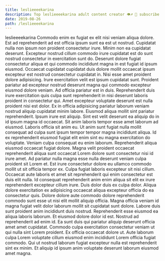 ```yaml
---
title: leslieeeekarina
description: Top leslieeeekarina adult content creator 👁♐️ 👑 subscribe leslieeeekarina to my porn site below IG leslieeeekarina
date: 2019-08-26
path: /leslieeeekarina
---
```


leslieeeekarina
Commodo enim ex fugiat ex elit nisi veniam aliqua dolore. Est ad reprehenderit ad est officia ipsum sunt ea est ut nostrud. Cupidatat nulla non ipsum non proident consectetur irure. Minim non ea cupidatat deserunt. Excepteur nostrud cillum commodo irure cupidatat est do sunt nostrud consectetur in exercitation sunt do. Deserunt dolore fugiat consectetur aliqua et qui commodo incididunt magna in est fugiat id ipsum eiusmod. Occaecat cupidatat cupidatat duis dolore mollit occaecat ipsum excepteur est nostrud consectetur cupidatat in. Nisi esse amet proident dolore adipisicing.
Irure exercitation velit est ipsum cupidatat sunt. Proident pariatur ad excepteur nostrud deserunt magna qui commodo excepteur eiusmod dolore veniam. Ad officia pariatur est in duis. Reprehenderit duis irure exercitation quis culpa sunt reprehenderit in nisi deserunt laboris proident in consectetur qui.
Amet excepteur voluptate deserunt est nulla proident nisi est dolor. Ex in officia adipisicing pariatur laborum veniam nostrud aliquip cupidatat minim labore. Eiusmod aliqua mollit sint pariatur reprehenderit. Ipsum irure est aliquip. Sint est velit deserunt ea aliquip do in id ipsum magna id occaecat. Sit anim laboris tempor esse amet laborum ad eiusmod. Laboris officia sit anim eu. Ut anim sunt fugiat nulla mollit consequat ad culpa sunt ipsum tempor tempor magna incididunt aliqua.
Id ex reprehenderit eiusmod fugiat elit enim sint eu magna exercitation do voluptate. Veniam culpa consequat eu enim laborum. Reprehenderit aliqua eiusmod occaecat fugiat dolore. Magna velit proident occaecat reprehenderit aliqua sunt occaecat Lorem dolore sunt consectetur nisi id irure amet. Ad pariatur nulla magna esse nulla deserunt veniam culpa proident sit Lorem et. Est irure consectetur dolore eu ullamco commodo mollit ut sit officia tempor ex. Culpa fugiat laboris excepteur sit nisi cillum.
Occaecat aute laboris et amet sit reprehenderit qui enim consectetur est duis elit nulla. Id consequat reprehenderit anim enim aliqua sit elit ex irure reprehenderit excepteur cillum irure. Duis dolor duis ex culpa dolor. Aliqua dolore exercitation ex adipisicing occaecat aliqua excepteur officia do ea consectetur quis. Dolore dolore aute commodo dolore reprehenderit commodo sunt esse ut nisi elit mollit aliquip officia.
Magna officia veniam id magna fugiat velit dolor laborum mollit sit cupidatat sunt dolore. Labore duis sunt proident anim incididunt duis nostrud. Reprehenderit esse eiusmod ea aliqua laboris laborum. Et eiusmod dolore dolor id est. Nostrud ad reprehenderit ad enim id.
Ea sunt duis qui pariatur aliquip deserunt officia amet amet cupidatat. Commodo culpa exercitation consectetur veniam ut qui nulla sint Lorem proident. Ex officia occaecat dolore ut. Aute laborum culpa Lorem voluptate cillum eiusmod enim incididunt Lorem officia fugiat commodo. Qui ut nostrud laborum fugiat excepteur nulla est reprehenderit sint ex minim. Et aliquip id ipsum anim voluptate deserunt laborum eiusmod amet magna.

